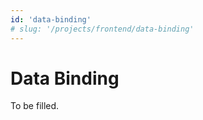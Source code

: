 ```yaml
---
id: 'data-binding'
# slug: '/projects/frontend/data-binding'
---
```


# Data Binding

To be filled.
